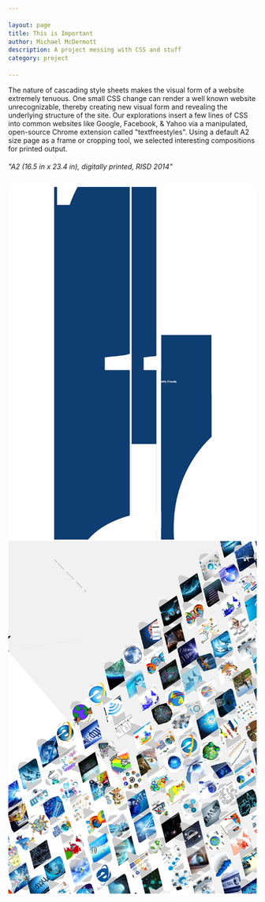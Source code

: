 ```yaml
---

layout: page
title: This is Important
author: Michael McDermott
description: A project messing with CSS and stuff
category: project

---
```


<link href="style.css" rel="stylesheet" type="text/css">

The nature of cascading style sheets makes the visual form of a website extremely tenuous. One small CSS change can render a well known website unrecognizable, thereby creating new visual form and revealing the underlying structure of the site. Our explorations insert a few lines of CSS into common websites like Google, Facebook, & Yahoo via a manipulated, open-source Chrome extension called "textfreestyles". Using a default A2 size page as a frame or cropping tool, we selected interesting compositions for printed output.

###### "A2 (16.5 in x 23.4 in), digitally printed, RISD 2014"

<img src="Projo">

<img src="Google.jpg" />